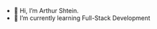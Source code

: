 - 👋 Hi, I’m Arthur Shtein.
- 🌱 I’m currently learning Full-Stack Development


<!---
Spinier/Spinier is a ✨ special ✨ repository because its `README.md` (this file) appears on your GitHub profile.
You can click the Preview link to take a look at your changes.
--->
